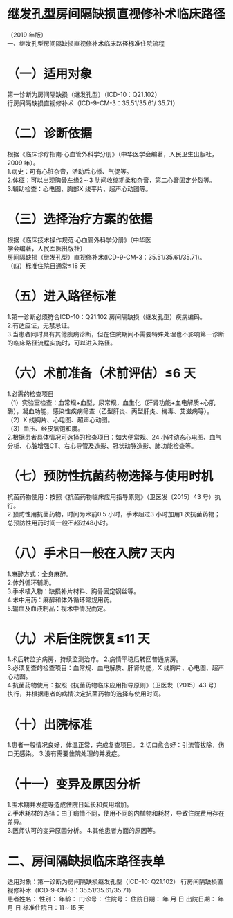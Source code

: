# 继发孔型房间隔缺损直视修补术临床路径  
（2019 年版）  
一、继发孔型房间隔缺损直视修补术临床路径标准住院流程  
# （一）适用对象  
第一诊断为房间隔缺损（继发孔型）（ICD-10：Q21.102）  
行房间隔缺损直视修补术（ICD-9-CM-3：35.51/35.61/ 35.71）  
# （二）诊断依据  
根据《临床诊疗指南·心血管外科学分册》（中华医学会编著，人民卫生出版社，2009 年）。  
1.病史：可有心脏杂音，活动后心悸、气促等。  
2.体征：可以出现胸骨左缘$\mathcal{2}\!\sim\!3$ 肋间收缩期柔和杂音，第二心音固定分裂等。  
3.辅助检查：心电图、胸部X 线平片、超声心动图等。  
# （三）选择治疗方案的依据  
根据《临床技术操作规范·心血管外科学分册》（中华医  
学会编著，人民军医出版社）  
房间隔缺损（继发孔型）直视修补术(ICD-9-CM-3：35.51/35.61/35.71)。  
（四）标准住院日通常≤18 天  
# （五）进入路径标准  
1.第一诊断必须符合ICD-10：Q21.102 房间隔缺损（继发孔型）疾病编码。  
2.有适应证，无禁忌证。  
3.当患者同时具有其他疾病诊断，但在住院期间不需要特殊处理也不影响第一诊断的临床路径流程实施时，可以进入路径。  
# （六）术前准备（术前评估）≤6 天  
1.必需的检查项目  
（1）实验室检查：血常规$+$血型，尿常规，血生化（肝肾功能$+$血电解质$+$心肌酶），凝血功能，感染性疾病筛查（乙型肝炎、丙型肝炎、梅毒、艾滋病等）。  
（2）X 线胸片、心电图、超声心动图。  
（3）血压、经皮氧饱和度。  
2.根据患者具体情况可选择的检查项目：如大便常规、24 小时动态心电图、血气分析、心脏增强CT、右心导管及造影、冠状动脉造影、肺功能检查等。  
# （七）预防性抗菌药物选择与使用时机  
抗菌药物使用：按照《抗菌药物临床应用指导原则》（卫医发〔2015〕43 号）执行。  
2.预防性用抗菌药物，时间为术前0.5 小时，手术超过3 小时加用1 次抗菌药物；总预防性用药时间一般不超过48小时。  
# （八）手术日一般在入院7 天内  
1.麻醉方式：全身麻醉。  
2.体外循环辅助。  
3.手术植入物：缺损补片材料、胸骨固定钢丝等。  
4.术中用药：麻醉和体外循环常规用药。  
5.输血及血液制品：视术中情况而定。  
# （九）术后住院恢复≤11 天  
1.术后转监护病房，持续监测治疗。 2.病情平稳后转回普通病房。  
3.必须复查的检查项目：血常规、血电解质、肝肾功能，X 线胸片、心电图、超声心动图。  
4.抗菌药物使用：按照《抗菌药物临床应用指导原则》（卫医发〔2015〕43 号）执行，并根据患者的病情决定抗菌药物的选择与使用时间。  
# （十）出院标准  
1.患者一般情况良好，体温正常，完成复查项目。 2.切口愈合好：引流管拔除，伤口无感染。 3.没有需要住院处理的并发症。  
# （十一）变异及原因分析  
1.围术期并发症等造成住院日延长和费用增加。  
2.手术耗材的选择：由于病情不同，使用不同的内植物和耗材，导致住院费用存在差异。  
3.医师认可的变异原因分析。 4.其他患者方面的原因等。  
# 二、房间隔缺损临床路径表单  
适用对象：第一诊断为房间隔缺损继发孔型（ICD-10: Q21.102） 行房间隔缺损直视修补术（ICD-9-CM-3：35.51/35.61/35.71）  
患者姓名：           性别：     年龄：    门诊号：       住院号：       住院日期：   年  月  日 出院日期：   年  月   日  标准住院日：$11\!\sim\!15$ 天  
